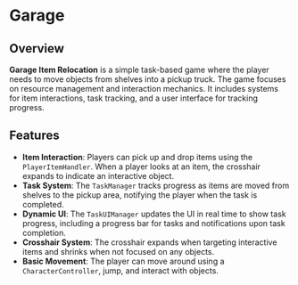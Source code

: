 # Garage
 
## Overview

**Garage Item Relocation** is a simple task-based game where the player needs to move objects from shelves into a pickup truck. The game focuses on resource management and interaction mechanics. It includes systems for item interactions, task tracking, and a user interface for tracking progress.

## Features

- **Item Interaction**: Players can pick up and drop items using the `PlayerItemHandler`. When a player looks at an item, the crosshair expands to indicate an interactive object.
- **Task System**: The `TaskManager` tracks progress as items are moved from shelves to the pickup area, notifying the player when the task is completed.
- **Dynamic UI**: The `TaskUIManager` updates the UI in real time to show task progress, including a progress bar for tasks and notifications upon task completion.
- **Crosshair System**: The crosshair expands when targeting interactive items and shrinks when not focused on any objects.
- **Basic Movement**: The player can move around using a `CharacterController`, jump, and interact with objects.